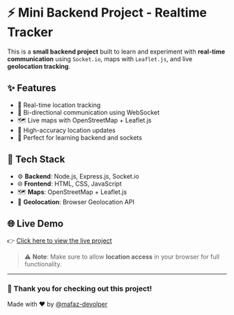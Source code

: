 # ⚡ Mini Backend Project - Realtime Tracker

This is a **small backend project** built to learn and experiment with **real-time communication** using `Socket.io`, maps with `Leaflet.js`, and live **geolocation tracking**.

## ✨ Features

- 📍 Real-time location tracking
- 🔁 Bi-directional communication using WebSocket
- 🗺️ Live maps with OpenStreetMap + Leaflet.js
- 🎯 High-accuracy location updates
- 🧪 Perfect for learning backend and sockets

## 🧰 Tech Stack

- ⚙️ **Backend**: Node.js, Express.js, Socket.io  
- 🌐 **Frontend**: HTML, CSS, JavaScript  
- 🗺️ **Maps**: OpenStreetMap + Leaflet.js  
- 📡 **Geolocation**: Browser Geolocation API

## 🌐 Live Demo

👉 [Click here to view the live project](https://realtime-tracker-production-3dcf.up.railway.app/)

> ⚠️ **Note**: Make sure to allow **location access** in your browser for full functionality.

---

### 🙏 Thank you for checking out this project!

Made with ❤️ by [@mafaz-devolper](https://github.com/mafaz-devolper)
